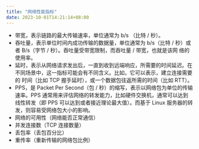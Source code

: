 ```yaml
---
title: "网络性能指标"
date: 2023-10-01T14:21:14+08:00
---
```


- 带宽，表示链路的最大传输速率，单位通常为 b/s （比特 / 秒）。
- 吞吐量，表示单位时间内成功传输的数据量，单位通常为 b/s（比特 / 秒）或者 B/s（字节 / 秒）。吞吐量受带宽限制，而吞吐量 / 带宽，也就是该网
  络的使用率。
- 延时，表示从网络请求发出后，一直到收到远端响应，所需要的时间延迟。在不同场景中，这一指标可能会有不同含义。比如，它可以表示，建立连接需要的
  时间（比如 TCP 握手延时），或一个数据包往返所需的时间（比如 RTT）。
- PPS，是 Packet Per Second（包 / 秒）的缩写，表示以网络包为单位的传输速率。PPS 通常用来评估网络的转发能力，比如硬件交换机，通常可以达到
  线性转发（即 PPS 可以达到或者接近理论最大值）。而基于 Linux 服务器的转发，则容易受网络包大小的影响。
- 网络的可用性（网络能否正常通信）
- 并发连接数（TCP 连接数量）
- 丢包率（丢包百分比）
- 重传率（重新传输的网络包比例）
